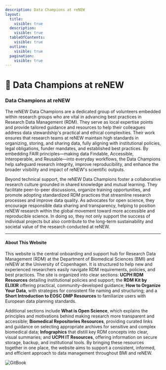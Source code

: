 ```yaml
---
description: Data Champions at reNEW
layout:
  title:
    visible: true
  description:
    visible: true
  tableOfContents:
    visible: true
  outline:
    visible: true
  pagination:
    visible: true
---
```


# 🔵 Data Champions at reNEW

### Data Champions at reNEW

The reNEW Data Champions are a dedicated group of volunteers embedded within research groups who are vital in advancing best practices in Research Data Management (RDM). They serve as local expertise points and provide tailored guidance and resources to help their colleagues address data stewardship's practical and ethical complexities. Their work ensures that research teams at reNEW maintain high standards in organizing, storing, and sharing data, fully aligning with institutional policies, legal obligations, funder mandates, and established best practices. By embedding FAIR principles—making data Findable, Accessible, Interoperable, and Reusable—into everyday workflows, the Data Champions help safeguard research integrity, improve reproducibility, and enhance the broader visibility and impact of reNEW's scientific outputs.

Beyond technical support, the reNEW Data Champions foster a collaborative research culture grounded in shared knowledge and mutual learning. They facilitate peer-to-peer discussions, organize training opportunities, and promote adopting standardized RDM practices that streamline research processes and improve data quality. As advocates for open science, they encourage responsible data sharing and transparency, helping to position reNEW research within the global movement toward more accessible and reproducible science. In doing so, they not only support the success of individual projects but also contribute to the long-term sustainability and societal value of the research conducted at reNEW.

***

#### About This Website

This website is the central onboarding and support hub for Research Data Management (RDM) at the Department of Biomedical Sciences (BMI) and reNEW at the University of Copenhagen. It is structured to help new and experienced researchers easily navigate RDM requirements, policies, and best practices. The site is organized into clear sections: **UCPH RDM Resources** detailing institutional policies and support; the **RDM Kit by ELIXIR** offering practical, community-developed guidance; **How to Organize Your Data**, with strategies for consistent file naming and structuring; and a **Short Introduction to EOSC DMP Resources** to familiarize users with European data planning standards.

Additional sections include **What is Open Science**, which explains the principles and motivations behind making research more transparent and accessible; **Biomedical Repositories Resources**, providing curated links and guidance on selecting appropriate archives for sensitive and complex biomedical data; **Infographics** that distill key RDM concepts into clear, visual summaries; and **UCPH IT Resources**, offering information on secure storage, backup, and institutional tools. By bringing these resources together in one place, the website aims to support a consistent, informed, and efficient approach to data management throughout BMI and reNEW.



![GitBook](https://img.shields.io/static/v1?message=Documented%20on%20GitBook\&logo=gitbook\&logoColor=ffffff\&label=%20\&labelColor=5c5c5c\&color=3F89A1)
